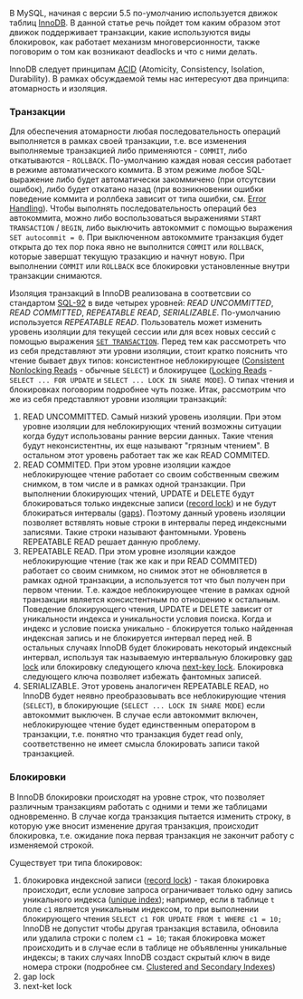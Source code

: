 В MySQL, начиная с версии 5.5 по-умолчанию используется движок таблиц [InnoDB](http://dev.mysql.com/doc/refman/5.7/en/innodb-storage-engine.html). В данной статье речь пойдет том каким образом этот движок поддерживает транзакции, какие используются виды блокировок, как работает механизм многоверсионности, также поговорим о том как возникают deadlocks и что с ними делать.

InnoDB следует принципам [ACID](http://dev.mysql.com/doc/refman/5.7/en/mysql-acid.html) (Atomicity, Consistency, Isolation, Durability). В рамках обсуждаемой темы нас интересуют два принципа: атомарность и изоляция.
### Транзакции
Для обеспечения атомарности любая последовательность операций выполняется в рамках своей транзакции, т.е. все изменения выполняемые транзакцией либо применяются - `COMMIT`, либо откатываются - `ROLLBACK`. По-умолчанию каждая новая сессия работает в режиме автоматического коммита. В этом режиме любое SQL-выражение либо будет автоматически закоммичено (при отсутсвии ошибок), либо будет откатано назад (при возникновении ошибки поведение коммита и роллбека зависит от типа ошибки, см. [Error Handling](http://dev.mysql.com/doc/refman/5.7/en/innodb-error-handling.html)). Чтобы выполнять последовательность операций без автокоммита, можно либо воспользоваться выражениями `START TRANSACTION` / `BEGIN`, либо выключить автокоммит с помощью выражения `SET autocommit = 0`. При выключенном автокоммите транзакция будет открыта до тех пор пока явно не выполнится `COMMIT` или `ROLLBACK`, которые завершат текущую тразакцию и начнут новую. При выполнении `COMMIT` или `ROLLBACK` все блокировки установленные внутри транзакции снимаются.

Изоляция транзакций в InnoDB реализована в соответсвии со стандартом [SQL-92](http://www.contrib.andrew.cmu.edu/~shadow/sql/sql1992.txt) в виде четырех уровней: *READ UNCOMMITTED*, *READ COMMITTED*, *REPEATABLE READ*, *SERIALIZABLE*. По-умолчанию используется *REPEATABLE READ*. Пользователь может изменить уровень изоляции для текущей сессии или для всех новых сессий с помощью выражения [`SET TRANSACTION`](http://dev.mysql.com/doc/refman/5.7/en/set-transaction.html). Перед тем как рассмотреть что из себя представляют эти уровни изоляции, стоит кратко пояснить что чтение бывает двух типов: консистентное неблокирующее ([Consistent Nonlocking Reads](http://dev.mysql.com/doc/refman/5.7/en/innodb-consistent-read.html) - обычные `SELECT`) и блокирущее ([Locking Reads](http://dev.mysql.com/doc/refman/5.7/en/innodb-locking-reads.html) - `SELECT ... FOR UPDATE` и `SELECT ... LOCK IN SHARE MODE`). О типах чтения и блокировках поговорим подробнее чуть позже. Итак, рассмотрим что же из себя представляют уровни изоляции транзакций:

1. READ UNCOMMITTED. Самый низкий уровень изоляции. При этом уровне изоляции для неблокирующих чтений возможны ситуации когда будут использованы ранние версии данных. Такие чтения будут неконсистентны, их еще называют "грязным чтением". В остальном этот уровень работает так же как READ COMMITED.
2. READ COMMITED. При этом уровне изоляции каждое неблокирующее чтение работает со своим собственным свежим снимком, в том числе и в рамках одной транзакции. При выполнении блокирующих чтений, UPDATE и DELETE будут блокироваться только индексные записи ([record lock](http://dev.mysql.com/doc/refman/5.7/en/glossary.html#glos_record_lock)) и не будут блокираться интервалы ([gaps](http://dev.mysql.com/doc/refman/5.7/en/glossary.html#glos_gap)). Поэтому данный уровень изоляции позволяет встявлять новые строки в интервалы перед индексными записями. Такие строки называют фантомными. Уровень REPEATABLE READ решает данную проблему.
3. REPEATABLE READ. При этом уровне изоляции каждое неблокирующие чтение (так же как и при READ COMMITED) работает со своим снимком, но снимок этот не обновляется в рамках одной транзакции, а используется тот что был получен при первом чтении. Т.е. каждое неблокирующее чтение в рамках одной транзакции является консистентным по отношению к остальным. Поведение блокирующего чтения, UPDATE и DELETE зависит от уникальности индекса и уникальности условия поиска. Когда и индекс и условие поиска уникально - блокируется только найденная индексная запись и не блокируется интервал перед ней. В остальных случаях InnoDB будет блокировать некоторый индексный интервал, используя так называемую интервальную блокировку [gap lock](http://dev.mysql.com/doc/refman/5.7/en/glossary.html#glos_gap_lock) или блокировку следующего ключа [next-key lock](http://dev.mysql.com/doc/refman/5.7/en/glossary.html#glos_next_key_lock). Блокировка следующего ключа позволяет избежать фантомных записей.
4. SERIALIZABLE. Этот уровень аналогичен REPEATABLE READ, но InnoDB будет неявно преобразовывать все неблокирующие чтения (`SELECT`), в блокирующие (`SELECT ... LOCK IN SHARE MODE`) если автокоммит выключен. В случае если автокоммит включен, неблокирующее чтение будет единственным оператором в транзакции, т.е. понятно что транзакция будет read only, соответственно не имеет смысла блокировать записи такой транзакцией.

### Блокировки
В InnoDB блокировки происходят на уровне строк, что позволяет различным транзакциям работать с одними и теми же таблицами одновременно. В случае когда транзакция пытается изменить строку, в которую уже вносит изменение другая транзакция, происходит блокировка, т.е. ожидание пока первая транзакция не закончит работу с изменяемой строкой.

Существует три типа блокировок:

1. блокировка индексной записи ([record lock](http://dev.mysql.com/doc/refman/5.7/en/glossary.html#glos_record_lock)) - такая блокировка происходит, если условие запроса ограничивает только одну запись уникального индекса ([unique index](http://dev.mysql.com/doc/refman/5.7/en/glossary.html#glos_unique_index)); например, если в таблице `t` поле `c1` является уникальным индексом, то при выполнении блокирующего чтения `SELECT c1 FOR UPDATE FROM t WHERE c1 = 10;` InnoDB не допустит чтобы другая транзакция вставила, обновила или удалила строки с полем `с1 = 10`; такая блокировка может происходить и в случае если в таблице не объявленны уникальные индексы; в таких случаях InnoDB создаст скрытый ключ в виде номера строки (подробнее см. [Clustered and Secondary Indexes](http://dev.mysql.com/doc/refman/5.7/en/innodb-table-and-index.html#innodb-index-types))
2. gap lock
3. next-ket lock
